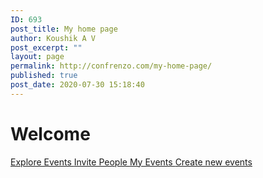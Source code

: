 ```yaml
---
ID: 693
post_title: My home page
author: Koushik A V
post_excerpt: ""
layout: page
permalink: http://confrenzo.com/my-home-page/
published: true
post_date: 2020-07-30 15:18:40
---
```

<h1>Welcome</h1>		
			<a href="https://confrenzo.com/upcoming-events/" role="button">
						Explore Events
					</a>
			<a href="#" role="button">
						Invite People
					</a>
			<a href="#" role="button">
						My Events              
					</a>
			<a href="https://confrenzo.com/create-your-events/" role="button">
						Create new events
					</a>